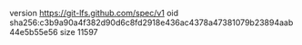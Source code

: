 version https://git-lfs.github.com/spec/v1
oid sha256:c3b9a90a4f382d90d6c8fd2918e436ac4378a47381079b23894aab44e5b55e56
size 11597
